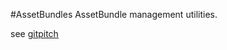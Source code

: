 #AssetBundles
AssetBundle management utilities.

see [gitpitch](https://gitpitch.com/sassembla/autoya/doc?p=doc/gitpitch/modules/AssetBundle)
